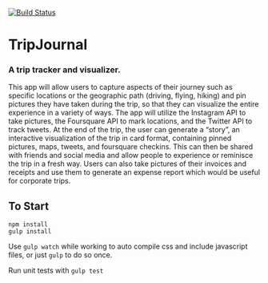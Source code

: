 [![Build Status](https://magnum.travis-ci.com/CS410-2015Fall/Group_30_TripJournal.svg?token=DdjEEDN4qo7xe6yvwq97)](https://magnum.travis-ci.com/CS410-2015Fall/Group_30_TripJournal)
# TripJournal

### A trip tracker and visualizer.

This app will allow users to capture aspects of their journey such as specific locations or the
geographic path (driving, flying, hiking) and pin pictures they have taken during the trip, so that
they can visualize the entire experience in a variety of ways. The app will utilize the Instagram
API to take pictures, the Foursquare API to mark locations, and the Twitter API to track tweets.
At the end of the trip, the user can generate a “story”, an interactive visualization of the trip in
card format, containing pinned pictures, maps, tweets, and foursquare check­ins. This can then
be shared with friends and social media and allow people to experience or reminisce the trip in
a fresh way. Users can also take pictures of their invoices and receipts and use them to
generate an expense report which would be useful for corporate trips.


## To Start
```
npm install
gulp install
```
Use `gulp watch` while working to auto compile css and include javascript files, or just `gulp` to do so once.

Run unit tests with `gulp test`
